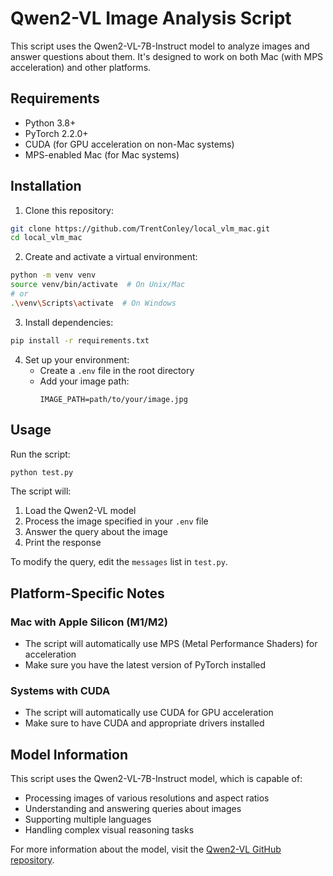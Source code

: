# Qwen2-VL Image Analysis Script

This script uses the Qwen2-VL-7B-Instruct model to analyze images and answer questions about them. It's designed to work on both Mac (with MPS acceleration) and other platforms.

## Requirements

- Python 3.8+
- PyTorch 2.2.0+
- CUDA (for GPU acceleration on non-Mac systems)
- MPS-enabled Mac (for Mac systems)

## Installation

1. Clone this repository:
```bash
git clone https://github.com/TrentConley/local_vlm_mac.git
cd local_vlm_mac
```

2. Create and activate a virtual environment:
```bash
python -m venv venv
source venv/bin/activate  # On Unix/Mac
# or
.\venv\Scripts\activate  # On Windows
```

3. Install dependencies:
```bash
pip install -r requirements.txt
```

4. Set up your environment:
   - Create a `.env` file in the root directory
   - Add your image path:
     ```
     IMAGE_PATH=path/to/your/image.jpg
     ```

## Usage

Run the script:
```bash
python test.py
```

The script will:
1. Load the Qwen2-VL model
2. Process the image specified in your `.env` file
3. Answer the query about the image
4. Print the response

To modify the query, edit the `messages` list in `test.py`.

## Platform-Specific Notes

### Mac with Apple Silicon (M1/M2)
- The script will automatically use MPS (Metal Performance Shaders) for acceleration
- Make sure you have the latest version of PyTorch installed

### Systems with CUDA
- The script will automatically use CUDA for GPU acceleration
- Make sure to have CUDA and appropriate drivers installed

## Model Information

This script uses the Qwen2-VL-7B-Instruct model, which is capable of:
- Processing images of various resolutions and aspect ratios
- Understanding and answering queries about images
- Supporting multiple languages
- Handling complex visual reasoning tasks

For more information about the model, visit the [Qwen2-VL GitHub repository](https://github.com/QwenLM/Qwen-VL).